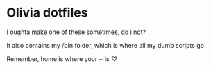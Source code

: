 # Olivia dotfiles
I oughta make one of these sometimes, do i not?

It also contains my /bin folder, which is where all my dumb scripts go

Remember, home is where your ~ is ♡
